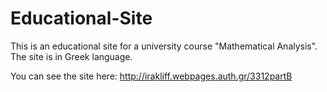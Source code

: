 # Educational-Site
This is an educational site for a university course "Mathematical Analysis". The site is in Greek language.

You can see the site here: http://irakliff.webpages.auth.gr/3312partB
